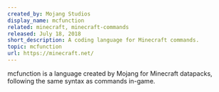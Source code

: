 ```yaml
---
created_by: Mojang Studios
display_name: mcfunction
related: minecraft, minecraft-commands
released: July 18, 2018
short_description: A coding language for Minecraft commands.
topic: mcfunction
url: https://minecraft.net/
---
```

mcfunction is a language created by Mojang for Minecraft datapacks, following the same syntax as commands in-game.